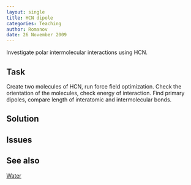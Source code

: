 ```yaml
---
layout: single
title: HCN dipole
categories: Teaching
author: Romanov
date: 26 November 2009‎
---
```


Investigate polar intermolecular interactions using HCN.

Task
----

Create two molecules of HCN, run force field optimization. Check the orientation of the molecules, check energy of interaction. Find primary dipoles, compare length of interatomic and intermolecular bonds.

Solution
--------

Issues
------

See also
--------

[Water](../water)
